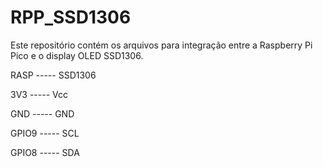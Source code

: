 # RPP_SSD1306

Este repositório contém os arquivos para integração entre a Raspberry Pi Pico e o display OLED SSD1306.

RASP  ----- SSD1306

3V3   ----- Vcc

GND   ----- GND

GPIO9 ----- SCL

GPIO8 ----- SDA
